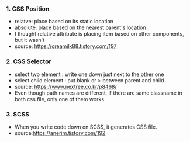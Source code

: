 ### 1. CSS Position
- relatve: place based on its static location
- absolute: place based on the nearest parent's location
- I thought relative attribute is placing item based on other components, but it wasn't
- source: https://creamilk88.tistory.com/197


### 2. CSS Selector 
- select two element : write one down just next to the other one
- select child element : put blank or > between parent and child
- source: https://www.nextree.co.kr/p8468/  
- Even though path names are different, if there are same classname in both css file, only one of them works.

### 3. SCSS
- When you write code down on SCSS, it generates CSS file.
- source:https://anerim.tistory.com/192
